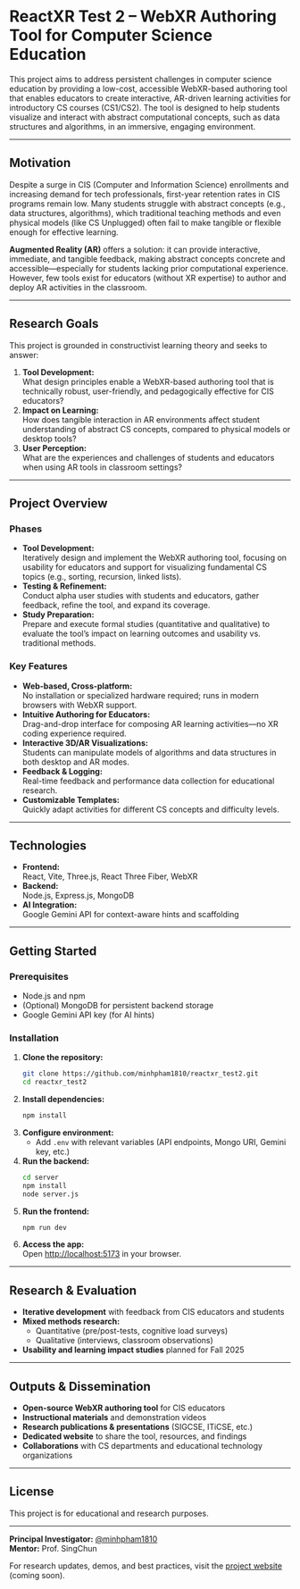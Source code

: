 # ReactXR Test 2 – WebXR Authoring Tool for Computer Science Education

This project aims to address persistent challenges in computer science education by providing a low-cost, accessible WebXR-based authoring tool that enables educators to create interactive, AR-driven learning activities for introductory CS courses (CS1/CS2). The tool is designed to help students visualize and interact with abstract computational concepts, such as data structures and algorithms, in an immersive, engaging environment.

---

## Motivation

Despite a surge in CIS (Computer and Information Science) enrollments and increasing demand for tech professionals, first-year retention rates in CIS programs remain low. Many students struggle with abstract concepts (e.g., data structures, algorithms), which traditional teaching methods and even physical models (like CS Unplugged) often fail to make tangible or flexible enough for effective learning.

**Augmented Reality (AR)** offers a solution: it can provide interactive, immediate, and tangible feedback, making abstract concepts concrete and accessible—especially for students lacking prior computational experience. However, few tools exist for educators (without XR expertise) to author and deploy AR activities in the classroom.

---

## Research Goals

This project is grounded in constructivist learning theory and seeks to answer:

1. **Tool Development:**  
   What design principles enable a WebXR-based authoring tool that is technically robust, user-friendly, and pedagogically effective for CIS educators?
2. **Impact on Learning:**  
   How does tangible interaction in AR environments affect student understanding of abstract CS concepts, compared to physical models or desktop tools?
3. **User Perception:**  
   What are the experiences and challenges of students and educators when using AR tools in classroom settings?

---

## Project Overview

### Phases

- **Tool Development:**  
  Iteratively design and implement the WebXR authoring tool, focusing on usability for educators and support for visualizing fundamental CS topics (e.g., sorting, recursion, linked lists).
- **Testing & Refinement:**  
  Conduct alpha user studies with students and educators, gather feedback, refine the tool, and expand its coverage.
- **Study Preparation:**  
  Prepare and execute formal studies (quantitative and qualitative) to evaluate the tool’s impact on learning outcomes and usability vs. traditional methods.

### Key Features

- **Web-based, Cross-platform:**  
  No installation or specialized hardware required; runs in modern browsers with WebXR support.
- **Intuitive Authoring for Educators:**  
  Drag-and-drop interface for composing AR learning activities—no XR coding experience required.
- **Interactive 3D/AR Visualizations:**  
  Students can manipulate models of algorithms and data structures in both desktop and AR modes.
- **Feedback & Logging:**  
  Real-time feedback and performance data collection for educational research.
- **Customizable Templates:**  
  Quickly adapt activities for different CS concepts and difficulty levels.

---

## Technologies

- **Frontend:**  
  React, Vite, Three.js, React Three Fiber, WebXR
- **Backend:**  
  Node.js, Express.js, MongoDB
- **AI Integration:**  
  Google Gemini API for context-aware hints and scaffolding

---

## Getting Started

### Prerequisites

- Node.js and npm
- (Optional) MongoDB for persistent backend storage
- Google Gemini API key (for AI hints)

### Installation

1. **Clone the repository:**
   ```sh
   git clone https://github.com/minhpham1810/reactxr_test2.git
   cd reactxr_test2
   ```
2. **Install dependencies:**
   ```sh
   npm install
   ```
3. **Configure environment:**
   - Add `.env` with relevant variables (API endpoints, Mongo URI, Gemini key, etc.)
4. **Run the backend:**
   ```sh
   cd server
   npm install
   node server.js
   ```
5. **Run the frontend:**
   ```sh
   npm run dev
   ```
6. **Access the app:**  
   Open [http://localhost:5173](http://localhost:5173) in your browser.

---

## Research & Evaluation

- **Iterative development** with feedback from CIS educators and students
- **Mixed methods research:**  
  - Quantitative (pre/post-tests, cognitive load surveys)
  - Qualitative (interviews, classroom observations)
- **Usability and learning impact studies** planned for Fall 2025

---

## Outputs & Dissemination

- **Open-source WebXR authoring tool** for CIS educators
- **Instructional materials** and demonstration videos
- **Research publications & presentations** (SIGCSE, ITiCSE, etc.)
- **Dedicated website** to share the tool, resources, and findings
- **Collaborations** with CS departments and educational technology organizations

---

## License

This project is for educational and research purposes.

---

**Principal Investigator:** [@minhpham1810](https://github.com/minhpham1810)  
**Mentor:** Prof. SingChun

For research updates, demos, and best practices, visit the [project website](https://reactxr-test2.vercel.app/) (coming soon).